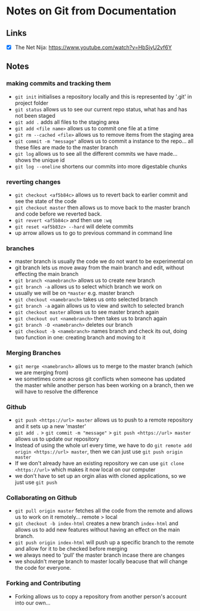 <h1>Notes on Git from Documentation</h1> 

<h2>Links</h2>

- [x] The Net Nija: https://www.youtube.com/watch?v=HbSjyU2vf6Y

<h2>Notes</h2>

<h3>making commits and tracking them</h3>

* `git init` initialises a repository locally and this is represented by '.git' in project folder
* `git status` allows us to see our current repo status, what has and has not been staged
* `git add .` adds all files to the staging area 
* `git add <file name>` allows us to commit one file at a time
* `git rm --cached <file>` allows us to remove items from the staging area 
* `git commit -m "message"` allows us to commit a instance to the repo... all these files are made to the master branch 
* `git log` allows us to see all the different commits we have made... shows the unique id 
* `git log --oneline` shortens our commits into more digestable chunks 

<h3>reverting changes</h3>

* `git checkout <af5b84c>` allows us to revert back to earlier commit and see the state of the code 
* `git checkout master` then allows us to move back to the master branch and code before we reverted back.
* `git revert <af5b84c>` and then use `:wq` 
* `git reset <af5b83z> --hard` will delete commits
* up arrow allows us to go to previous command in command line

<h3>branches</h3>

* master branch is usually the code we do not want to be experimental on 
* git branch lets us move away from the main branch and edit, without effecting the main branch 
* `git branch <namebranch>` allows us to create new branch
* `git branch -a` allows us to select which branch we work on
* usually we will be on `*master` e.g. master branch 
* `git checkout <namebranch>` takes us onto selected branch 
* `git branch -a` again allows us to view and switch to selected branch
*  `git checkout master` allows us to see master branch again 
*  `git checkout out <namebranch>` then takes us to branch again
*  `git branch -D <namebranch>` deletes our branch 
*  `git checkout -b <namebranch>` names branch and check its out, doing two function in one: creating branch and moving to it 

<h3>Merging Branches</h3>

* `git merge <namebranch>` allows us to merge to the master branch (which we are merging from)
*  we sometimes come across git conflicts when someone has updated the master while another person has been working on a branch, then we will have to resolve the difference

<h3>Github</h3>

* `git push <https://url> master` allows us to push to a remote repository and it sets up a new 'master' 
* `git add .` > `git commit -m "message"` > `git push <https://url> master` allows us to update our repository
* Instead of using the whole url every time, we have to do `git remote add origin <https://url> master`, then we can just use `git push origin master`
* If we don't already have an existing repository we can use `git clone <https://url>` which makes it now local on our computer
* we don't have to set up an orgin alias with cloned applications, so we just use `git push`

<h3>Collaborating on Github</h3>

* `git pull origin master` fetches all the code from the remote and allows us to work on it remotely... remote > local
* `git checkout -b index-html` creates a new branch `index-html` and allows us to add new features without having an effect on the main branch. 
* `git push origin index-html` will push up a specific branch to the remote and allow for it to be checked before merging 
* we always need to 'pull' the master branch incase there are changes
* we shouldn't merge branch to master locally beacuse that will change the code for everyone. 

<h3>Forking and Contributing</h3>

* Forking allows us to copy a repository from another person's account into our own...
